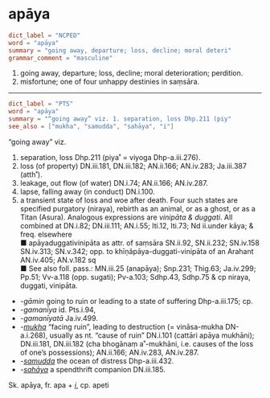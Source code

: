 # apāya

``` toml
dict_label = "NCPED"
word = "apāya"
summary = "going away, departure; loss, decline; moral deteri"
grammar_comment = "masculine"
```

1. going away, departure; loss, decline; moral deterioration; perdition.
2. misfortune; one of four unhappy destinies in saṃsāra.

--------------------

``` toml
dict_label = "PTS"
word = "apāya"
summary = "“going away” viz. 1. separation, loss Dhp.211 (piy"
see_also = ["mukha", "samudda", "sahāya", "i"]
```

“going away” viz.

1. separation, loss Dhp.211 (piya˚ = viyoga Dhp\-a.iii.276).
2. loss (of property) DN.iii.181, DN.iii.182; AN.ii.166; AN.iv.283; Ja.iii.387 (atth˚).
3. leakage, out flow (of water) DN.i.74; AN.ii.166; AN.iv.287.
4. lapse, falling away (in conduct) DN.i.100.
5. a transient state of loss and woe after death. Four such states are specified purgatory (niraya), rebirth as an animal, or as a ghost, or as a Titan (Asura). Analogous expressions are *vinipāta & duggati*. All combined at DN.i.82; DN.iii.111; AN.i.55; Iti.12, Iti.73; Nd ii.under kāya; & freq. elsewhere  
   ■ apāyaduggativinipāta as attr. of saṃsāra SN.ii.92, SN.ii.232; SN.iv.158 SN.iv.313; SN.v.342; opp. to khīṇâpāya\-duggati\-vinipāta of an Arahant AN.iv.405; AN.v.182 sq  
   ■ See also foll. pass.: MN.iii.25 (anapāya); Snp.231; Thig.63; Ja.iv.299; Pp.51; Vv\-a.118 (opp. sugati); Pv\-a.103; Sdhp.43, Sdhp.75 & cp niraya, duggati, vinipāta.

* *\-gāmin* going to ruin or leading to a state of suffering Dhp\-a.iii.175; cp.
* *\-gamanīya* id. Pts.i.94,
* *\-gamanīyatā* Ja.iv.499.
* *\-[mukha](mukha.md)* “facing ruin”, leading to destruction (= vināsa\-mukha DN\-a.i.268), usually as nt. “cause of ruin” DN.i.101 (cattāri apāya mukhāni); DN.iii.181, DN.iii.182 (cha bhogānaṃ a˚\-mukhāni, i.e. causes of the loss of one’s possessions); AN.ii.166; AN.iv.283, AN.iv.287.
* *\-[samudda](samudda.md)* the ocean of distress Dhp\-a.iii.432.
* *\-[sahāya](sahāya.md)* a spendthrift companion DN.iii.185.

Sk. apāya, fr. apa \+ *[i](i.md)*, cp. apeti

